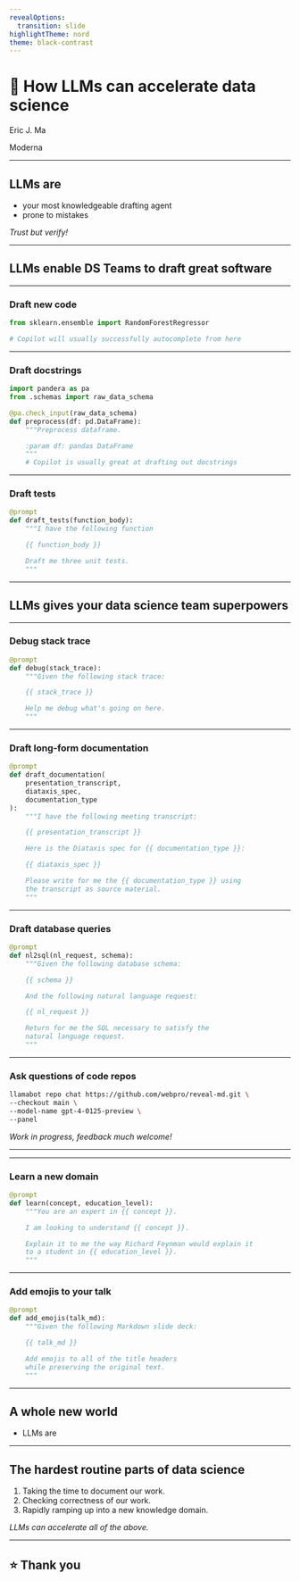 ```yaml
---
revealOptions:
  transition: slide
highlightTheme: nord
theme: black-contrast
---
```


# 🌟 How LLMs can accelerate data science

Eric J. Ma

Moderna

---

## LLMs are

- your most knowledgeable drafting agent
- prone to mistakes

*Trust but verify!*

---

## LLMs enable DS Teams to draft great software

----

### Draft new code

```python
from sklearn.ensemble import RandomForestRegressor

# Copilot will usually successfully autocomplete from here
```

----

### Draft docstrings

```python
import pandera as pa
from .schemas import raw_data_schema

@pa.check_input(raw_data_schema)
def preprocess(df: pd.DataFrame):
    """Preprocess dataframe.

    :param df: pandas DataFrame
    """
    # Copilot is usually great at drafting out docstrings
```

----

### Draft tests

```python
@prompt
def draft_tests(function_body):
    """I have the following function

    {{ function_body }}

    Draft me three unit tests.
    """
```

---

## LLMs gives your data science team superpowers

----

### Debug stack trace

```python
@prompt
def debug(stack_trace):
    """Given the following stack trace:

    {{ stack_trace }}

    Help me debug what's going on here.
    """
```

----

### Draft long-form documentation

```python
@prompt
def draft_documentation(
    presentation_transcript,
    diataxis_spec,
    documentation_type
):
    """I have the following meeting transcript:

    {{ presentation_transcript }}

    Here is the Diataxis spec for {{ documentation_type }}:

    {{ diataxis_spec }}

    Please write for me the {{ documentation_type }} using
    the transcript as source material.
    """
```

----

### Draft database queries

```python
@prompt
def nl2sql(nl_request, schema):
    """Given the following database schema:

    {{ schema }}

    And the following natural language request:

    {{ nl_request }}

    Return for me the SQL necessary to satisfy the
    natural language request.
    """
```

----

### Ask questions of code repos

```bash
llamabot repo chat https://github.com/webpro/reveal-md.git \
--checkout main \
--model-name gpt-4-0125-preview \
--panel
```

*Work in progress, feedback much welcome!*

----

<!-- .slide: data-background-image="images/llamabot-repo-chat-panel.png" data-background-size="contain"-->

----

### Learn a new domain

```python
@prompt
def learn(concept, education_level):
    """You are an expert in {{ concept }}.

    I am looking to understand {{ concept }}.

    Explain it to me the way Richard Feynman would explain it
    to a student in {{ education_level }}.
    """
```

----

### Add emojis to your talk

```python
@prompt
def add_emojis(talk_md):
    """Given the following Markdown slide deck:

    {{ talk_md }}

    Add emojis to all of the title headers
    while preserving the original text.
    """
```

---

## A whole new world

- LLMs are

---

## The hardest routine parts of data science

1. Taking the time to document our work.
2. Checking correctness of our work.
3. Rapidly ramping up into a new knowledge domain.

*LLMs can accelerate all of the above.*

---

## ⭐️ Thank you
